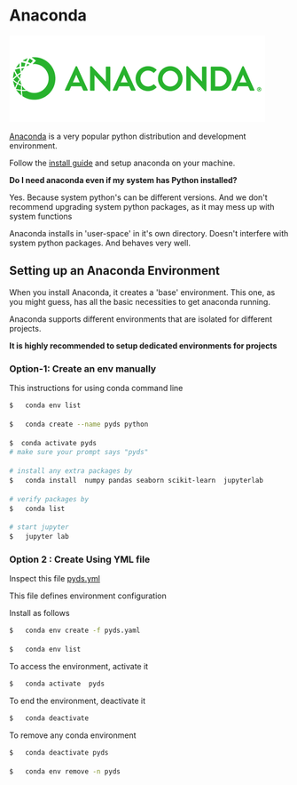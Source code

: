  # Anaconda
 
 <img src="../assets/images/anaconda_logo.png" style="width:50;"/>
 
 [Anaconda](https://www.anaconda.com/) is a very popular python distribution and development environment.
 
 Follow the [install guide](https://www.anaconda.com/products/distribution) and setup anaconda on your machine.
 
 **Do I need anaconda even if my system has Python installed?**
 
 Yes.  Because system python's can be different versions.  And we don't recommend upgrading system python packages, as it may mess up with system functions
 
 Anaconda installs in 'user-space' in it's own directory.  Doesn't interfere with system python packages.  And behaves very well.
 
 ## Setting up an Anaconda Environment
 
 When you install Anaconda, it creates a 'base' environment.  This one, as you might guess, has all the basic necessities to get anaconda running.
 
 Anaconda supports different environments that are isolated for different projects.
 
**It is highly recommended to setup dedicated environments for projects**


### Option-1: Create an env manually


This instructions for using conda command line 


```bash
$   conda env list

$   conda create --name pyds python

$  conda activate pyds
# make sure your prompt says "pyds"

# install any extra packages by
$   conda install  numpy pandas seaborn scikit-learn  jupyterlab

# verify packages by 
$   conda list

# start jupyter
$   jupyter lab
```

### Option 2 : Create Using YML file

Inspect this file [pyds.yml](pyds.yaml)

This file defines environment configuration

Install as follows

```bash
$   conda env create -f pyds.yaml

$   conda env list
```

To access the environment, activate it

```bash
$   conda activate  pyds
```

To end the environment, deactivate it

```bash
$   conda deactivate
```

To remove any conda environment

```bash
$   conda deactivate pyds

$   conda env remove -n pyds
```